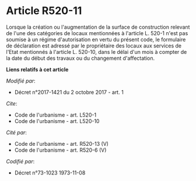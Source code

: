 # Article R520-11

Lorsque la création ou l'augmentation de la surface de construction relevant de l'une des catégories de locaux mentionnées à
l'article L. 520-1 n'est pas soumise à un régime d'autorisation en vertu du présent code, le formulaire de déclaration est
adressé par le propriétaire des locaux aux services de l'Etat mentionnés à l'article L. 520-10, dans le délai d'un mois à
compter de la date du début des travaux ou du changement d'affectation.

**Liens relatifs à cet article**

_Modifié par_:

  - Décret n°2017-1421 du 2 octobre 2017 - art. 1

_Cite_:

  - Code de l'urbanisme - art. L520-1
  - Code de l'urbanisme - art. L520-10

_Cité par_:

  - Code de l'urbanisme - art. R520-13 (V)
  - Code de l'urbanisme - art. R520-6 (V)

_Codifié par_:

  - Décret n°73-1023 1973-11-08
